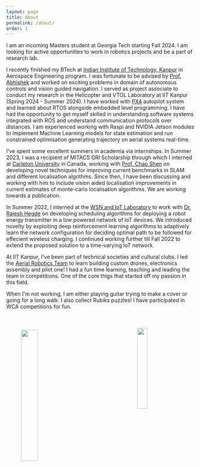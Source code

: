 ```yaml
---
layout: page
title: About
permalink: /about/
order: 1
---
```


<!-- <img style="float: right; width: 35%; padding: 6px;" src=" {{ site.url }}/assets/gt.png"> -->

I am an incoming Masters student at Georgia Tech starting Fall 2024. I am looking for active opportunities to work in robotics projects and be a part of research lab.

I recently finished my BTech at [Indian Institute of Technology, Kanpur](http://iitk.ac.in/) in Aerospace Engineering program. I was fortunate to be advised by [Prof. Abhishek](https://home.iitk.ac.in/~abhish/) and worked on exciting problems in domain of autonomous controls and vision guided navigation. I served as project associate to conduct my research in the Helicopter and VTOL Laboratory at IIT Kanpur (Spring 2024 - Summer 2024). I have worked with [PX4](https://docs.px4.io/main/en/) autopilot system and learned about RTOS alongside embedded level programming. I have had the opportunity to get myself skilled in understanding software systems integrated with ROS and understand communication protocols over distances. I am experienced working with Raspi and NVIDIA Jetson modules to implement Machine Learning models for state estimation and run constrained optimisation generating trajectory on aerial systems real-time.

I've spent some excellent summers in academia via internships. In Summer 2023, I was a recipient of MITACS GRI Scholarship through which I interned at [Carleton University](https://carleton.ca/) in Canada, working with [Prof. Chao Shen](https://carleton.ca/sce/people/shen/) on developing novel techniques for improving current benchmarks in SLAM and different localisation algrithms. Since then, I have been discussing and working with him to include vision aided localisation improvements in current estimates of monte-carlo localisation algorithms. We are working towards a publication.

In Summer 2022, I interned at the [WSN and IoT Laboratory](https://wsn.rajeshmhegde.com/) to work with [Dr. Rajesh Hegde](https://rajeshmhegde.com/) on developing scheduling algorithms for deploying a robot energy transmitter in a low powered network of IoT devices. We introduced novelty by exploiting deep reinforcement learning algorithms to adaptively learn the network configuration for deciding optimal path to be followed for effecient wireless charging. I continued working further till Fall 2022 to extend the proposed solution to a time-varying IoT network.

At IIT Kanpur, I've been part of technical societies and cultural clubs. I led the [Aerial Robotics Team](https://github.com/AerialRobotics-IITK) to learn building custom drones, electronics assembly and pilot one! I had a fun time learning, teaching and leading the team in competitions. One of the core thigs that started off my passion in this field. 

When I'm not working, I am either playing guitar trying to make a cover or going for a long walk. I also collect Rubiks puzzles! I have participated in WCA competitions for fun.

<img style="float: left; width: 30%; padding: 40px;" src=" {{ site.url }}/assets/gt.png">
<img style="float: right; width: 23.5%; padding: 35px;" src=" {{ site.url }}/assets/iitlogo.jpg">